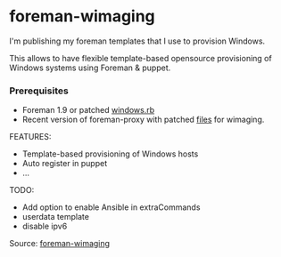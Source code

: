 foreman-wimaging
================
I'm publishing my foreman templates that I use to provision Windows.

This allows to have flexible template-based opensource provisioning of Windows systems using Foreman & puppet.

### Prerequisites 
- Foreman 1.9 or patched [windows.rb](https://github.com/theforeman/foreman/commit/85e625447252ac1810a6e2bdabf03baeb3d4d56c)
- Recent version of foreman-proxy with patched [files](https://github.com/theforeman/smart-proxy/pull/258/files) for wimaging.

FEATURES:
- Template-based provisioning of Windows hosts
- Auto register in puppet
- ...

TODO:
- Add option to enable Ansible in extraCommands
- userdata template
- disable ipv6

Source: [foreman-wimaging](https://github.com/kireevco/foreman-wimaging)
